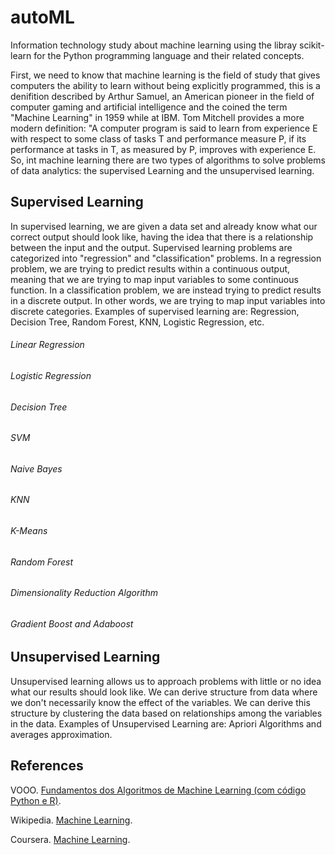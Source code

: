# autoML
Information technology study about machine learning using the libray scikit-learn for the Python programming language and their related concepts. 

First, we need to know that machine learning is the field of study that gives computers the ability to learn without being explicitly programmed, this is a denifition described by Arthur Samuel, an American pioneer in the field of computer gaming and artificial intelligence and the coined the term "Machine Learning" in 1959 while at IBM. 
Tom Mitchell provides a more modern definition: "A computer program is said to learn from experience E with respect to some class of tasks T and performance measure P, if its performance at tasks in T, as measured by P, improves with experience E.
So, int machine learning there are two types of algorithms to solve problems of data analytics: the supervised Learning and the unsupervised learning.

## Supervised Learning 

In supervised learning, we are given a data set and already know what our correct output should look like, having the idea that there is a relationship between the input and the output.
Supervised learning problems are categorized into "regression" and "classification" problems. In a regression problem, we are trying to predict results within a continuous output, meaning that we are trying to map input variables to some continuous function.
In a classification problem, we are instead trying to predict results in a discrete output. In other words, we are trying to map input variables into discrete categories.
Examples of supervised learning are: Regression, Decision Tree, Random Forest, KNN, Logistic Regression, etc.

###### Linear Regression

###### Logistic Regression

###### Decision Tree

###### SVM

###### Naive Bayes

###### KNN

###### K-Means

###### Random Forest

###### Dimensionality Reduction Algorithm

###### Gradient Boost and Adaboost

## Unsupervised Learning

Unsupervised learning allows us to approach problems with little or no idea what our results should look like. 
We can derive structure from data where we don't necessarily know the effect of the variables. We can derive this structure by clustering the data based on relationships among the variables in the data.
Examples of Unsupervised Learning are: Apriori Algorithms and averages approximation.

## References

VOOO. [Fundamentos dos Algoritmos de Machine Learning (com código Python e R)](https://www.vooo.pro/insights/fundamentos-dos-algoritmos-de-machine-learning-com-codigo-python-e-r/).

Wikipedia. [Machine Learning](https://en.wikipedia.org/wiki/Machine_learning).

Coursera. [Machine Learning](https://www.coursera.org/learn/machine-learning/).
